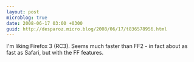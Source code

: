 ```yaml
---
layout: post
microblog: true
date: 2008-06-17 03:00 +0300
guid: http://desparoz.micro.blog/2008/06/17/t836578956.html
---
```

I'm liking Firefox 3 (RC3).  Seems much faster than FF2 - in fact about as fast as Safari, but with the FF features.
